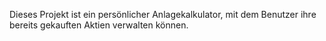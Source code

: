 Dieses Projekt ist ein persönlicher Anlagekalkulator, mit dem Benutzer ihre bereits gekauften Aktien verwalten können.
